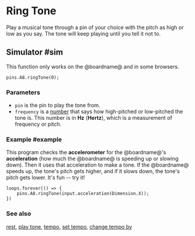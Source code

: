 # Ring Tone

Play a musical tone through a pin of your choice with the pitch as high or low as you say.
The tone will keep playing until you tell it not to.

## Simulator #sim

This function only works on the @boardname@ and in some browsers.

```sig
pins.A8.ringTone(0);
```

### Parameters

* ``pin`` is the pin to play the tone from.
* ``frequency`` is a [number](/types/number) that says
how high-pitched or low-pitched the tone is.  This
number is in **Hz** (**Hertz**), which is a measurement of frequency
or pitch.

### Example #example

This program checks the **accelerometer** for the @boardname@'s
**acceleration** (how much the @boardname@ is speeding up or slowing
down). Then it uses that acceleration to make a tone.  If the @boardname@
speeds up, the tone's pitch gets higher, and if it slows down, the
tone's pitch gets lower.  It's fun -- try it!

```blocks
loops.forever(() => {
    pins.A8.ringTone(input.acceleration(Dimension.X));
})
```

### See also

[rest](/reference/music/rest), [play tone](/reference/music/play-tone),
[tempo](/reference/music/tempo), [set tempo](/reference/music/set-tempo),
[change tempo by](/reference/music/change-tempo-by)
